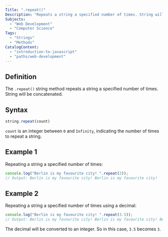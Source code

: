```yaml
---
Title: ".repeat()"
Description: "Repeats a string a specified number of times. String will be concatenated."
Subjects:
  - "Web Development"
  - "Computer Science"
Tags:
  - "Strings"
  - "Methods"
CatalogContent:
  - "introduction-to-javascript"
  - "paths/web-development"
---
```


## Definition

The `.repeat()` string method repeats a string a specified number of times. String will be concatenated.

## Syntax

```js
string.repeat(count)
```

`count` is an integer between `0` and `Infinity`, indicating the number of times to repeat a string.

## Example 1

Repeating a string a specified number of times:

```js
console.log("Berlin is my favourite city! ".repeat(2));
// Output: Berlin is my favourite city! Berlin is my favourite city!
```

## Example 2

Repeating a string a specified number of times using a decimal: 

```js
console.log("Berlin is my favourite city! ".repeat(3.5));
// Output: Berlin is my favourite city! Berlin is my favourite city! Berlin is my favourite city! 
```

The decimal will be converted to an integer. So in this case, `3.5` becomes `3`.
